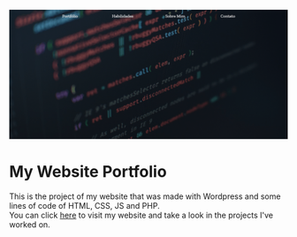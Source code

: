 ![](blob/gifs/record.gif)

# My Website Portfolio

This is the project of my website that was made with Wordpress and some lines of code of HTML, CSS, JS and PHP. </br>
You can click <a target="blank_" href="https://victorinacio.com">here</a> to visit my website and take a look in the projects I've worked on.
